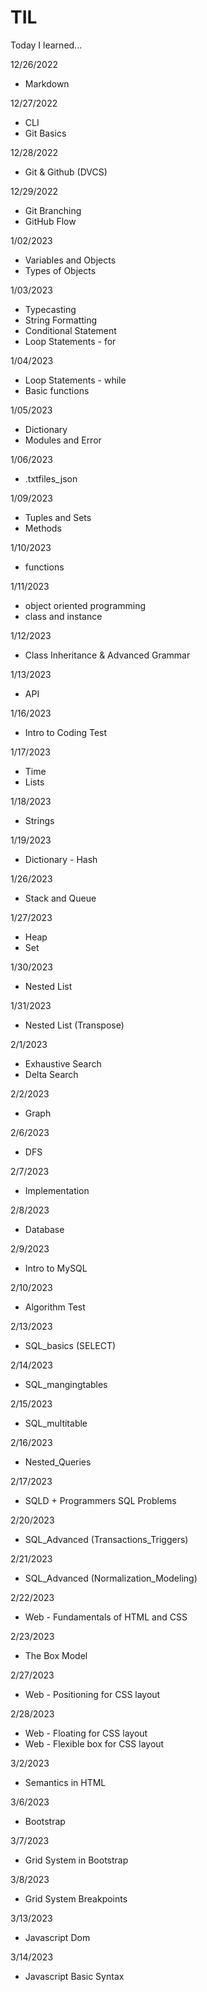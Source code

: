 # TIL
Today I learned...

12/26/2022
- Markdown

12/27/2022
- CLI
- Git Basics

12/28/2022
- Git & Github (DVCS)

12/29/2022
- Git Branching
- GitHub Flow

1/02/2023
- Variables and Objects
- Types of Objects

1/03/2023
- Typecasting
- String Formatting
- Conditional Statement
- Loop Statements - for

1/04/2023 
- Loop Statements - while
- Basic functions

1/05/2023 
- Dictionary
- Modules and Error

1/06/2023
- .txtfiles_json

1/09/2023
- Tuples and Sets
- Methods

1/10/2023
- functions

1/11/2023 
- object oriented programming
- class and instance

1/12/2023
- Class Inheritance & Advanced Grammar

1/13/2023
- API

1/16/2023 
- Intro to Coding Test

1/17/2023 
- Time
- Lists

1/18/2023 
- Strings

1/19/2023 
- Dictionary - Hash

1/26/2023 
- Stack and Queue

1/27/2023 
- Heap
- Set 

1/30/2023
- Nested List

1/31/2023
- Nested List (Transpose)

2/1/2023
- Exhaustive Search
- Delta Search

2/2/2023
- Graph

2/6/2023
- DFS

2/7/2023
- Implementation

2/8/2023
- Database

2/9/2023 
- Intro to MySQL

2/10/2023 
- Algorithm Test

2/13/2023 
- SQL_basics (SELECT)

2/14/2023 
- SQL_mangingtables 

2/15/2023
- SQL_multitable

2/16/2023 
- Nested_Queries

2/17/2023 
- SQLD + Programmers SQL Problems

2/20/2023 
- SQL_Advanced (Transactions_Triggers)

2/21/2023 
- SQL_Advanced (Normalization_Modeling)

2/22/2023 
- Web - Fundamentals of HTML and CSS

2/23/2023 
- The Box Model

2/27/2023 
- Web - Positioning for CSS layout

2/28/2023
- Web - Floating for CSS layout
- Web - Flexible box for CSS layout

3/2/2023
- Semantics in HTML

3/6/2023
- Bootstrap

3/7/2023
- Grid System in Bootstrap

3/8/2023 
- Grid System Breakpoints

3/13/2023 
- Javascript Dom

3/14/2023
- Javascript Basic Syntax



